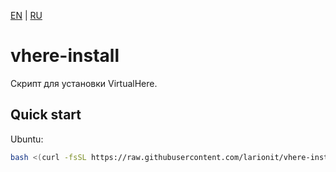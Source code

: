 [EN] | [RU]

[EN]: https://github.com/larionit/vhere-install/blob/dev/README.md
[RU]: https://github.com/larionit/vhere-install/blob/dev/ru/README.md

# vhere-install

Скрипт для установки VirtualHere.

## Quick start

Ubuntu:

``` bash
bash <(curl -fsSL https://raw.githubusercontent.com/larionit/vhere-install/dev/ru/setup.sh)
```